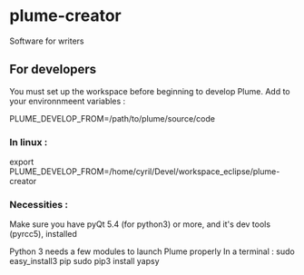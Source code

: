 # plume-creator
Software for writers


## For developers 
You must set up the workspace before beginning to develop Plume.
Add to your environnmeent variables :

PLUME_DEVELOP_FROM=/path/to/plume/source/code

### In linux :
export PLUME_DEVELOP_FROM=/home/cyril/Devel/workspace_eclipse/plume-creator

### Necessities :
Make sure you have pyQt 5.4 (for python3) or more, and it's dev tools (pyrcc5), installed

Python 3 needs a few modules to launch Plume properly
In a terminal :
sudo easy_install3 pip
sudo pip3 install yapsy
